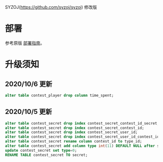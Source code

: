 SYZOJ(https://github.com/syzoj/syzoj) 修改版

# 部署
参考原版 [部署指南](https://github.com/syzoj/syzoj/wiki/%E9%83%A8%E7%BD%B2%E6%8C%87%E5%8D%97)。

# 升级须知

## 2020/10/6 更新

```sql
alter table contest_player drop column time_spent;
```

## 2020/10/5 更新

```sql
alter table contest_secret drop index contest_secret_contest_id_secret;
alter table contest_secret drop index contest_secret_contest_id;
alter table contest_secret drop index contest_secret_user_id;
alter table contest_secret drop index contest_secret_user_id_contest_id;
alter table contest_secret rename column contest_id to type_id;
alter table contest_secret add column type int(11) DEFAULT NULL after secret;
update contest_secret set type=0;
RENAME TABLE contest_secret TO secret;
```
